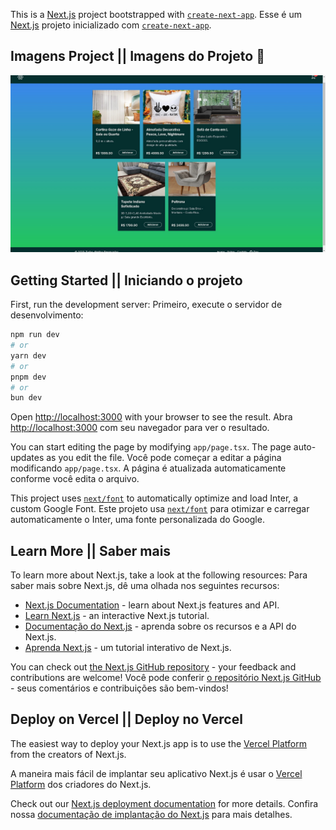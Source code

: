 This is a [Next.js](https://nextjs.org/) project bootstrapped with [`create-next-app`](https://github.com/vercel/next.js/tree/canary/packages/create-next-app).
Esse é um [Next.js](https://nextjs.org/) projeto inicializado com [`create-next-app`](https://github.com/vercel/next.js/tree/canary/packages/create-next-app).

## Imagens Project || Imagens do Projeto 📸
![image](TelaInicial.jpg)

## Getting Started || Iniciando o projeto

First, run the development server:
Primeiro, execute o servidor de desenvolvimento:

```bash
npm run dev
# or
yarn dev
# or
pnpm dev
# or
bun dev
```

Open [http://localhost:3000](http://localhost:3000) with your browser to see the result.
Abra [http://localhost:3000](http://localhost:3000) com seu navegador para ver o resultado.

You can start editing the page by modifying `app/page.tsx`. The page auto-updates as you edit the file.
Você pode começar a editar a página modificando `app/page.tsx`. A página é atualizada automaticamente conforme você edita o arquivo.

This project uses [`next/font`](https://nextjs.org/docs/basic-features/font-optimization) to automatically optimize and load Inter, a custom Google Font.
Este projeto usa [`next/font`](https://nextjs.org/docs/basic-features/font-optimization) para otimizar e carregar automaticamente o Inter, uma fonte personalizada do Google.

## Learn More || Saber mais

To learn more about Next.js, take a look at the following resources:
Para saber mais sobre Next.js, dê uma olhada nos seguintes recursos:

- [Next.js Documentation](https://nextjs.org/docs) - learn about Next.js features and API.
- [Learn Next.js](https://nextjs.org/learn) - an interactive Next.js tutorial.
- [Documentação do Next.js](https://nextjs.org/docs) - aprenda sobre os recursos e a API do Next.js.
- [Aprenda Next.js](https://nextjs.org/learn) - um tutorial interativo de Next.js.

You can check out [the Next.js GitHub repository](https://github.com/vercel/next.js/) - your feedback and contributions are welcome!
Você pode conferir [o repositório Next.js GitHub](https://github.com/vercel/next.js/) - seus comentários e contribuições são bem-vindos!

## Deploy on Vercel || Deploy no Vercel

The easiest way to deploy your Next.js app is to use the [Vercel Platform](https://vercel.com/new?utm_medium=default-template&filter=next.js&utm_source=create-next-app&utm_campaign=create-next-app-readme) from the creators of Next.js.

A maneira mais fácil de implantar seu aplicativo Next.js é usar o [Vercel Platform](https://vercel.com/new?utm_medium=default-template&filter=next.js&utm_source=create-next-app&utm_campaign=create-next-app-readme) dos criadores do Next.js.


Check out our [Next.js deployment documentation](https://nextjs.org/docs/deployment) for more details.
Confira nossa [documentação de implantação do Next.js](https://nextjs.org/docs/deployment) para mais detalhes.
